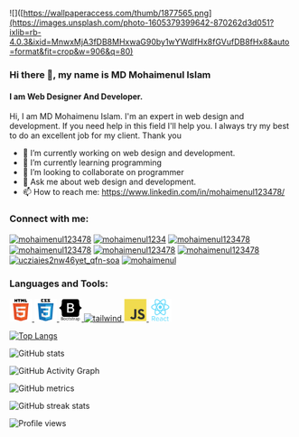 ![]([https://wallpaperaccess.com/thumb/1877565.png](https://images.unsplash.com/photo-1605379399642-870262d3d051?ixlib=rb-4.0.3&ixid=MnwxMjA3fDB8MHxwaG90by1wYWdlfHx8fGVufDB8fHx8&auto=format&fit=crop&w=906&q=80)
### Hi there 👋, my name is MD Mohaimenul Islam
#### I am Web Designer And Developer.

Hi,
I am MD Mohaimenu Islam.
I'm an expert in web design and development. If you need help in this field I'll help you.
I always try my best to do an excellent job for my client.
Thank you

 

- 🔭 I’m currently working on web design and development. 
- 🌱 I’m currently learning programming 
- 👯 I’m looking to collaborate on  programmer 
- 💬 Ask me about web design and development. 
- 📫 How to reach me: https://www.linkedin.com/in/mohaimenul123478/ 

<h3 align="left">Connect with me:</h3>
<p align="left">
<a href="https://codepen.io/mohaimenul123478" target="blank"><img align="center" src="https://raw.githubusercontent.com/rahuldkjain/github-profile-readme-generator/master/src/images/icons/Social/codepen.svg" alt="mohaimenul123478" height="30" width="40" /></a>
<a href="https://twitter.com/mohaimenul1234" target="blank"><img align="center" src="https://raw.githubusercontent.com/rahuldkjain/github-profile-readme-generator/master/src/images/icons/Social/twitter.svg" alt="mohaimenul1234" height="30" width="40" /></a>
<a href="https://linkedin.com/in/mohaimenul123478" target="blank"><img align="center" src="https://raw.githubusercontent.com/rahuldkjain/github-profile-readme-generator/master/src/images/icons/Social/linked-in-alt.svg" alt="mohaimenul123478" height="30" width="40" /></a>
<a href="https://fb.com/mohaimenul123478" target="blank"><img align="center" src="https://raw.githubusercontent.com/rahuldkjain/github-profile-readme-generator/master/src/images/icons/Social/facebook.svg" alt="mohaimenul123478" height="30" width="40" /></a>
<a href="https://instagram.com/mohaimenul123478" target="blank"><img align="center" src="https://raw.githubusercontent.com/rahuldkjain/github-profile-readme-generator/master/src/images/icons/Social/instagram.svg" alt="mohaimenul123478" height="30" width="40" /></a>
<a href="https://dribbble.com/mohaimenul123478" target="blank"><img align="center" src="https://raw.githubusercontent.com/rahuldkjain/github-profile-readme-generator/master/src/images/icons/Social/dribbble.svg" alt="mohaimenul123478" height="30" width="40" /></a>
<a href="https://www.youtube.com/c/ucziaies2nw46yet_qfn-soa" target="blank"><img align="center" src="https://raw.githubusercontent.com/rahuldkjain/github-profile-readme-generator/master/src/images/icons/Social/youtube.svg" alt="ucziaies2nw46yet_qfn-soa" height="30" width="40" /></a>
<a href="https://www.leetcode.com/mohaimenul" target="blank"><img align="center" src="https://raw.githubusercontent.com/rahuldkjain/github-profile-readme-generator/master/src/images/icons/Social/leet-code.svg" alt="mohaimenul" height="30" width="40" /></a>
</p>

<h3 align="left">Languages and Tools:</h3>
<p align="left">
 <a href="https://www.w3.org/html/" target="_blank" rel="noreferrer"> <img src="https://raw.githubusercontent.com/devicons/devicon/master/icons/html5/html5-original-wordmark.svg" alt="html5" width="40" height="40"/> </a>
 <a href="https://www.w3schools.com/css/" target="_blank" rel="noreferrer"> <img src="https://raw.githubusercontent.com/devicons/devicon/master/icons/css3/css3-original-wordmark.svg" alt="css3" width="40" height="40"/> </a>
 <a href="https://getbootstrap.com" target="_blank" rel="noreferrer"> <img src="https://raw.githubusercontent.com/devicons/devicon/master/icons/bootstrap/bootstrap-plain-wordmark.svg" alt="bootstrap" width="40" height="40"/> </a> 
 <a href="https://tailwindcss.com/" target="_blank" rel="noreferrer"> <img src="https://www.vectorlogo.zone/logos/tailwindcss/tailwindcss-icon.svg" alt="tailwind" width="40" height="40"/> </a>
   <a href="https://developer.mozilla.org/en-US/docs/Web/JavaScript" target="_blank" rel="noreferrer"> <img src="https://raw.githubusercontent.com/devicons/devicon/master/icons/javascript/javascript-original.svg" alt="javascript" width="40" height="40"/> </a>
  <a href="https://reactjs.org/" target="_blank" rel="noreferrer"> <img src="https://raw.githubusercontent.com/devicons/devicon/master/icons/react/react-original-wordmark.svg" alt="react" width="40" height="40"/> </a>
</p>

 



[![Top Langs](https://github-readme-stats.vercel.app/api/top-langs/?username=mohaimenul123478)](https://github.com/anuraghazra/github-readme-stats)

![GitHub stats](https://github-readme-stats.vercel.app/api?username=mohaimenul123478&show_icons=true&count_private=true)  

![GitHub Activity Graph](https://activity-graph.herokuapp.com/graph?username=mohaimenul123478)  

![GitHub metrics](https://metrics.lecoq.io/mohaimenul123478)  

![GitHub streak stats](https://github-readme-streak-stats.herokuapp.com/?user=mohaimenul123478)  

![Profile views](https://gpvc.arturio.dev/mohaimenul123478)  
